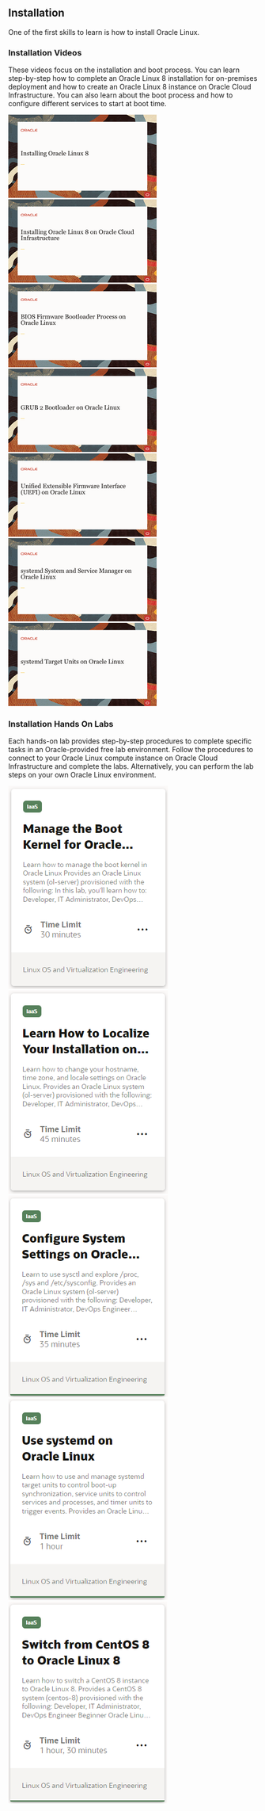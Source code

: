 ## Installation
One of the first skills to learn is how to install Oracle Linux.

### Installation Videos
These videos focus on the installation and boot process. You can learn step-by-step how to complete an Oracle Linux 8 installation for on-premises deployment and how to create an Oracle Linux 8 instance on Oracle Cloud Infrastructure. You can also learn about the boot process and how to configure different services to start at boot time.

[![](../../common/images/install_tmp.png)](https://youtu.be/l6fapYCHaQ0)
[![](../../common/images/installoci_tmp.png)](https://youtu.be/ETpaOwAcB7M)
[![](../../common/images/bios_tmp.png)](https://youtu.be/NP9BHTjih7g)
[![](../../common/images/grub2_tmp.png)](https://youtu.be/0dv87RFGcKI)
[![](../../common/images/uefi_tmp.png)](https://youtu.be/OVeso8h5HZA)
[![](../../common/images/systemd_tmp.png)](https://youtu.be/9uDvnZKhU8A)
[![](../../common/images/sysdtrgs_tmp.png)](https://youtu.be/Tkxs-wfZrnw)

### Installation Hands On Labs
Each hands-on lab provides step-by-step procedures to complete specific tasks in an Oracle-provided free lab environment. Follow the procedures to connect to your Oracle Linux compute instance on Oracle Cloud Infrastructure and complete the labs. Alternatively, you can perform the lab steps on your own Oracle Linux environment.

[![](../../common/images/boot_kernel.png)](https://luna.oracle.com/lab/67f106f2-8c50-442c-b24f-108b806be84f)
[![](../../common/images/localize.png)](https://luna.oracle.com/lab/d657ae3c-ac29-4b0a-943e-e533f2e8093b)
[![](../../common/images/sysctl.png)](https://luna.oracle.com/lab/aa8f2377-7967-4e45-bf32-bdc8054d5c76)
[![](../../common/images/systemd_lab.png)](https://luna.oracle.com/lab/8a060473-bff3-4c04-9799-eb944951007c)
[![](../../common/images/centos.png)](https://luna.oracle.com/lab/ee1c4ab9-010f-4b3c-bd1e-cdcca57800a2)
